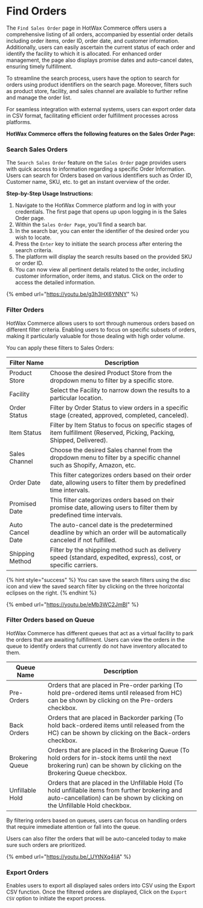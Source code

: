 # Find Orders

The `Find Sales Order` page in HotWax Commerce offers users a comprehensive listing of all orders, accompanied by essential order details including order items, order ID, order date, and customer information. Additionally, users can easily ascertain the current status of each order and identify the facility to which it is allocated. For enhanced order management, the page also displays promise dates and auto-cancel dates, ensuring timely fulfillment.

To streamline the search process, users have the option to search for orders using product identifiers on the search page. Moreover, filters such as product store, facility, and sales channel are available to further refine and manage the order list.

For seamless integration with external systems, users can export order data in CSV format, facilitating efficient order fulfillment processes across platforms.

**HotWax Commerce offers the following features on the Sales Order Page:**

### Search Sales Orders

The `Search Sales Order` feature on the `Sales Order` page provides users with quick access to information regarding a specific Order Information. Users can search for Orders based on various identifiers such as Order ID, Customer name, SKU, etc. to get an instant overview of the order.

**Step-by-Step Usage Instructions:**

1. Navigate to the HotWax Commerce platform and log in with your credentials. The first page that opens up upon logging in is the Sales Order page.
2. Within the `Sales Order Page`, you'll find a search bar.
3. In the search bar, you can enter the identifier of the desired order you wish to locate.
4. Press the `Enter` key to initiate the search process after entering the search criteria.
5. The platform will display the search results based on the provided SKU or order ID.
6. You can now view all pertinent details related to the order, including customer information, order items, and status. Click on the order to access the detailed information.

{% embed url="https://youtu.be/g3h3HX6YNNY" %}



### Filter Orders

HotWax Commerce allows users to sort through numerous orders based on different filter criteria. Enabling users to focus on specific subsets of orders, making it particularly valuable for those dealing with high order volume.

You can apply these filters to Sales Orders:

| Filter Name      | Description                                                                                                             |
| ---------------- | ----------------------------------------------------------------------------------------------------------------------- |
| Product Store    | Choose the desired Product Store from the dropdown menu to filter by a specific store.                                  |
| Facility         | Select the Facility to narrow down the results to a particular location.                                                |
| Order Status     | Filter by Order Status to view orders in a specific stage (created, approved, completed, canceled).                     |
| Item Status      | Filter by Item Status to focus on specific stages of item fulfillment (Reserved, Picking, Packing, Shipped, Delivered). |
| Sales Channel    | Choose the desired Sales channel from the dropdown menu to filter by a specific channel such as Shopify, Amazon, etc.   |
| Order Date       | This filter categorizes orders based on their order date, allowing users to filter them by predefined time intervals.   |
| Promised Date    | This filter categorizes orders based on their promise date, allowing users to filter them by predefined time intervals. |
| Auto Cancel Date | The auto-cancel date is the predetermined deadline by which an order will be automatically canceled if not fulfilled.   |
| Shipping Method  | Filter by the shipping method such as delivery speed (standard, expedited, express), cost, or specific carriers.        |

{% hint style="success" %}
You can save the search filters using the disc icon and view the saved search filter by clicking on the three horizontal eclipses on the right.
{% endhint %}

{% embed url="https://youtu.be/eMb3WC2JmBI" %}



### Filter Orders based on Queue

HotWax Commerce has different queues that act as a virtual facility to park the orders that are awaiting fulfillment. Users can view the orders in the queue to identify orders that currently do not have inventory allocated to them.

| Queue Name      | Description                                                                                                                                                                     |
| --------------- | ------------------------------------------------------------------------------------------------------------------------------------------------------------------------------- |
| Pre-Orders      | Orders that are placed in Pre-order parking (To hold pre-ordered items until released from HC) can be shown by clicking on the Pre-orders checkbox.                             |
| Back Orders     | Orders that are placed in Backorder parking (To hold back-ordered items until released from the HC) can be shown by clicking on the Back-orders checkbox.                       |
| Brokering Queue | Orders that are placed in the Brokering Queue (To hold orders for in-stock items until the next brokering run) can be shown by clicking on the Brokering Queue checkbox.        |
| Unfillable Hold | Orders that are placed in the Unfillable Hold (To hold unfillable items from further brokering and auto-cancellation) can be shown by clicking on the Unfillable Hold checkbox. |

By filtering orders based on queues, users can focus on handling orders that require immediate attention or fall into the queue.

Users can also filter the orders that will be auto-canceled today to make sure such orders are prioritized.

{% embed url="https://youtu.be/_UYtNXq4IiA" %}



### Export Orders

Enables users to export all displayed sales orders into CSV using the Export CSV function. Once the filtered orders are displayed, Click on the `Export CSV` option to initiate the export process.
